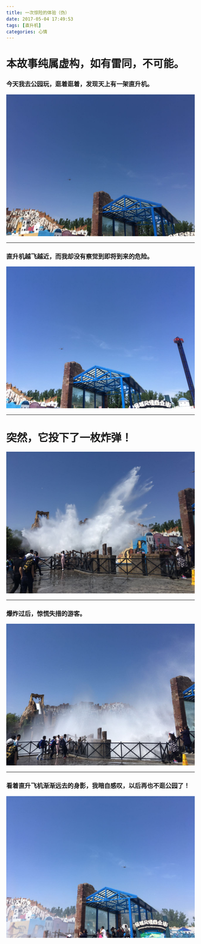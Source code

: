 ```yaml
---
title: 一次惊险的体验（伪）
date: 2017-05-04 17:49:53
tags: [直升机]
categories: 心情
---
```


# 本故事纯属虚构，如有雷同，不可能。

### 今天我去公园玩，逛着逛着，发现天上有一架直升机。

![](https://raw.githubusercontent.com/JackSmithThu/MarkdownPhotos/master/201705045001.jpg)

---

### 直升机越飞越近，而我却没有察觉到即将到来的危险。

![](https://raw.githubusercontent.com/JackSmithThu/MarkdownPhotos/master/201705045002.jpg)

---

# 突然，它投下了一枚炸弹！

![](https://raw.githubusercontent.com/JackSmithThu/MarkdownPhotos/master/201705045003.jpg)

---

### 爆炸过后，惊慌失措的游客。

![](https://raw.githubusercontent.com/JackSmithThu/MarkdownPhotos/master/201705045004.jpg)

---

### 看着直升飞机渐渐远去的身影，我暗自感叹，以后再也不逛公园了！

![](https://raw.githubusercontent.com/JackSmithThu/MarkdownPhotos/master/201705045005.jpg)
